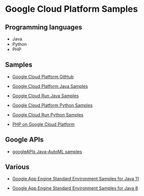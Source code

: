 # Google Cloud Platform Samples
	
## Programming languages
* Java
* Python
* PHP

## Samples
- [Google Cloud Platform GitHub](https://github.com/GoogleCloudPlatform)

- [Google Cloud Platform Java Samples](https://github.com/GoogleCloudPlatform/java-docs-samples)

- [Google Cloud Run Java Samples](https://github.com/GoogleCloudPlatform/java-docs-samples/tree/master/run)

- [Google Cloud Platform Python Samples](https://github.com/GoogleCloudPlatform/python-docs-samples)

- [Google Cloud Run Python Samples](https://github.com/GoogleCloudPlatform/python-docs-samples/tree/master/run)

- [PHP on Google Cloud Platform](https://github.com/GoogleCloudPlatform/getting-started-php)

## Google APIs
- [googleAPIs Java-AutoML samples](https://github.com/googleapis/java-automl/tree/master/samples)

## Various
- [Google App Engine Standard Environment Samples for Java 11](https://github.com/GoogleCloudPlatform/java-docs-samples/tree/master/appengine-java11)

- [Google App Engine Standard Environment Samples for Java 8](https://github.com/GoogleCloudPlatform/java-docs-samples/tree/master/appengine-java8)
